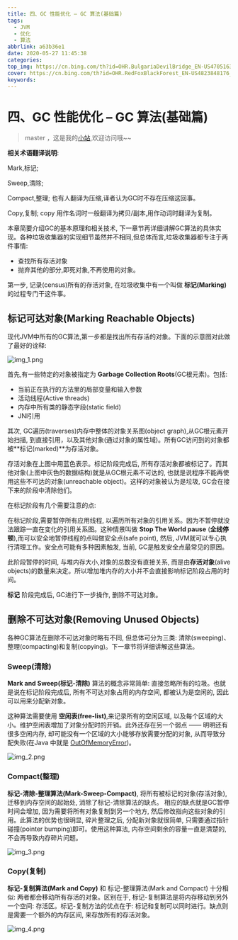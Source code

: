 ```yaml
---
title: 四、GC 性能优化 – GC 算法(基础篇)
tags:
  - JVM
  - 优化
  - 算法
abbrlink: a63b36e1
date: 2020-05-27 11:45:38
categories:
top_img: https://cn.bing.com/th?id=OHR.BulgariaDevilBridge_EN-US4705163344_UHD.jpg
cover: https://cn.bing.com/th?id=OHR.RedFoxBlackForest_EN-US4823848176_UHD.jpg
keywords:  
---
```

# 四、GC 性能优化 – GC 算法(基础篇)
> master ，这是我的[小站](https://www.tryrun.top),欢迎访问哦~~

**相关术语翻译说明**:

Mark,标记;

Sweep,清除;

Compact,整理; 也有人翻译为压缩,译者认为GC时不存在压缩这回事。

Copy,复制; copy 用作名词时一般翻译为拷贝/副本,用作动词时翻译为复制。

本章简要介绍GC的基本原理和相关技术, 下一章节再详细讲解GC算法的具体实现。各种垃圾收集器的实现细节虽然并不相同,但总体而言,垃圾收集器都专注于两件事情:

- 查找所有存活对象
- 抛弃其他的部分,即死对象,不再使用的对象。

第一步, 记录(census)所有的存活对象, 在垃圾收集中有一个叫做 **标记(Marking)** 的过程专门干这件事。

## 标记可达对象(Marking Reachable Objects)

现代JVM中所有的GC算法,第一步都是找出所有存活的对象。下面的示意图对此做了最好的诠释:

![img_1.png](https://s3.uuu.ovh/imgs/2022/05/08/6e44a904f757e0c1.png)

首先,有一些特定的对象被指定为 **Garbage Collection Roots**(GC根元素)。包括:

- 当前正在执行的方法里的局部变量和输入参数
- 活动线程(Active threads)
- 内存中所有类的静态字段(static field)
- JNI引用

其次, GC遍历(traverses)内存中整体的对象关系图(object graph),从GC根元素开始扫描, 到直接引用，以及其他对象(通过对象的属性域)。所有GC访问到的对象都被**标记(marked)**为存活对象。

存活对象在上图中用蓝色表示。标记阶段完成后, 所有存活对象都被标记了。而其他对象(上图中灰色的数据结构)就是从GC根元素不可达的, 也就是说程序不能再使用这些不可达的对象(unreachable object)。这样的对象被认为是垃圾, GC会在接下来的阶段中清除他们。

在标记阶段有几个需要注意的点:

在标记阶段,需要暂停所有应用线程, 以遍历所有对象的引用关系。因为不暂停就没法跟踪一直在变化的引用关系图。这种情景叫做 **Stop The World pause** (**全线停顿**),而可以安全地暂停线程的点叫做安全点(safe point), 然后, JVM就可以专心执行清理工作。安全点可能有多种因素触发, 当前, GC是触发安全点最常见的原因。

此阶段暂停的时间, 与堆内存大小,对象的总数没有直接关系, 而是由**存活对象**(alive objects)的数量来决定。所以增加堆内存的大小并不会直接影响标记阶段占用的时间。

**标记** 阶段完成后, GC进行下一步操作, 删除不可达对象。

## 删除不可达对象(Removing Unused Objects)

各种GC算法在删除不可达对象时略有不同, 但总体可分为三类: 清除(sweeping)、整理(compacting)和复制(copying)。下一章节将详细讲解这些算法。

### Sweep(清除)

**Mark and Sweep(标记-清除)** 算法的概念非常简单: 直接忽略所有的垃圾。也就是说在标记阶段完成后, 所有不可达对象占用的内存空间, 都被认为是空闲的, 因此可以用来分配新对象。

这种算法需要使用 **空闲表(free-list)**,来记录所有的空闲区域, 以及每个区域的大小。维护空闲表增加了对象分配时的开销。此外还存在另一个弱点 —— 明明还有很多空闲内存, 却可能没有一个区域的大小能够存放需要分配的对象, 从而导致分配失败(在Java 中就是 [OutOfMemoryError](http://plumbr.eu/outofmemoryerror))。

![img_2.png](https://s3.uuu.ovh/imgs/2022/05/08/15ad90c657aead1d.png)

### Compact(整理)

**标记-清除-整理算法(Mark-Sweep-Compact)**, 将所有被标记的对象(存活对象), 迁移到内存空间的起始处, 消除了标记-清除算法的缺点。 相应的缺点就是GC暂停时间会增加, 因为需要将所有对象复制到另一个地方, 然后修改指向这些对象的引用。此算法的优势也很明显, 碎片整理之后, 分配新对象就很简单, 只需要通过指针碰撞(pointer bumping)即可。使用这种算法, 内存空间剩余的容量一直是清楚的, 不会再导致内存碎片问题。

![img_3.png](https://s3.uuu.ovh/imgs/2022/05/08/7dc26dd41d7c54e6.png)

### Copy(复制)

**标记-复制算法(Mark and Copy)** 和 标记-整理算法(Mark and Compact) 十分相似: 两者都会移动所有存活的对象。区别在于, 标记-复制算法是将内存移动到另外一个空间: 存活区。标记-复制方法的优点在于: 标记和复制可以同时进行。缺点则是需要一个额外的内存区间, 来存放所有的存活对象。

![img_4.png](https://s3.uuu.ovh/imgs/2022/05/08/5a8875b137bddc15.png)

